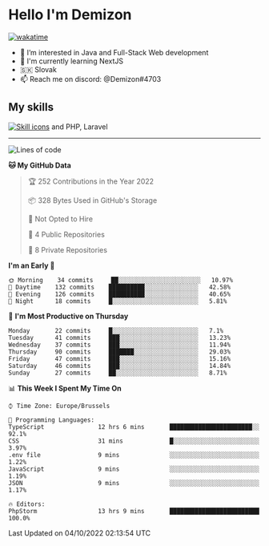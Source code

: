 # Hello I'm Demizon
[![wakatime](https://wakatime.com/badge/user/6ad1949f-d6d7-44f9-9eee-c35e54cc499b.svg)](https://wakatime.com/@6ad1949f-d6d7-44f9-9eee-c35e54cc499b)
- 👀 I’m interested in Java and Full-Stack Web development
- 🌱 I'm currently learning NextJS
- 🇸🇰 Slovak
- 📫 Reach me on discord: @Demizon#4703

## My skills
[![Skill icons](https://skillicons.dev/icons?i=java,js,ts,html,css,react,py,git,docker,linux,mysql,mongo&theme=dark)](https://github.com/Demizon3433) and PHP, Laravel

---

<!--START_SECTION:waka-->
![Lines of code](https://img.shields.io/badge/From%20Hello%20World%20I%27ve%20Written-44%20Thousand%20lines%20of%20code-blue)

**🐱 My GitHub Data** 

> 🏆 252 Contributions in the Year 2022
 > 
> 📦 328 Bytes Used in GitHub's Storage 
 > 
> 🚫 Not Opted to Hire
 > 
> 📜 4 Public Repositories 
 > 
> 🔑 8 Private Repositories  
 > 
**I'm an Early 🐤** 

```text
🌞 Morning    34 commits     ██░░░░░░░░░░░░░░░░░░░░░░░   10.97% 
🌆 Daytime    132 commits    ██████████░░░░░░░░░░░░░░░   42.58% 
🌃 Evening    126 commits    ██████████░░░░░░░░░░░░░░░   40.65% 
🌙 Night      18 commits     █░░░░░░░░░░░░░░░░░░░░░░░░   5.81%

```
📅 **I'm Most Productive on Thursday** 

```text
Monday       22 commits     █░░░░░░░░░░░░░░░░░░░░░░░░   7.1% 
Tuesday      41 commits     ███░░░░░░░░░░░░░░░░░░░░░░   13.23% 
Wednesday    37 commits     ███░░░░░░░░░░░░░░░░░░░░░░   11.94% 
Thursday     90 commits     ███████░░░░░░░░░░░░░░░░░░   29.03% 
Friday       47 commits     ███░░░░░░░░░░░░░░░░░░░░░░   15.16% 
Saturday     46 commits     ███░░░░░░░░░░░░░░░░░░░░░░   14.84% 
Sunday       27 commits     ██░░░░░░░░░░░░░░░░░░░░░░░   8.71%

```


📊 **This Week I Spent My Time On** 

```text
⌚︎ Time Zone: Europe/Brussels

💬 Programming Languages: 
TypeScript               12 hrs 6 mins       ███████████████████████░░   92.1% 
CSS                      31 mins             █░░░░░░░░░░░░░░░░░░░░░░░░   3.97% 
.env file                9 mins              ░░░░░░░░░░░░░░░░░░░░░░░░░   1.22% 
JavaScript               9 mins              ░░░░░░░░░░░░░░░░░░░░░░░░░   1.19% 
JSON                     9 mins              ░░░░░░░░░░░░░░░░░░░░░░░░░   1.17%

🔥 Editors: 
PhpStorm                 13 hrs 9 mins       █████████████████████████   100.0%

```


 Last Updated on 04/10/2022 02:13:54 UTC
<!--END_SECTION:waka-->

